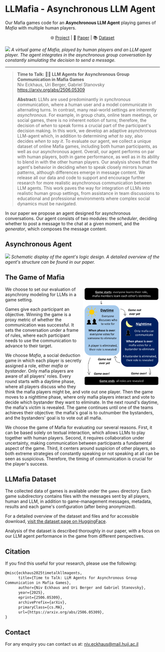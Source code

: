 # LLMafia - Asynchronous LLM Agent

Our Mafia games code for an **Asynchronous LLM Agent** playing games of *Mafia* with multiple human players.

<p align="center">
    🌐 <a href="https://niveck.github.io/Time-to-Talk/" target="_blank">Project</a> | 📃 <a href="https://arxiv.org/abs/2506.05309" target="_blank">Paper</a> | 📚 <a href="https://huggingface.co/datasets/niveck/LLMafia" target="_blank">Dataset</a><br>
</p>


![](figures/llmafia_cover_figure.gif)
*A virtual game of Mafia, played by human players and an LLM agent player. The agent integrates in the asynchronous group conversation by constantly simulating the decision to send a message.*
___

> **Time to Talk: 🕵️‍♂️ LLM Agents for Asynchronous Group Communication in Mafia Games**<br>
> Niv Eckhaus, Uri Berger, Gabriel Stanovsky<br>
> <a href="https://arxiv.org/abs/2506.05309" target="_blank">https://arxiv.org/abs/2506.05309<br>
>
>**Abstract:** LLMs are used predominantly in *synchronous* communication, where a human user and a model communicate in alternating turns. In contrast, many real-world settings are inherently *asynchronous*. For example, in group chats, online team meetings, or social games, there is no inherent notion of turns; therefore, the decision of *when* to speak forms a crucial part of the participant's decision making. In this work, we develop an adaptive asynchronous LLM-agent which, in addition to determining *what to say*, also decides *when to say it*. To evaluate our agent, we collect a unique dataset of online Mafia games, including both human participants, as well as our asynchronous agent. Overall, our agent performs on par with human players, both in game performance, as well as in its ability to blend in with the other human players. Our analysis shows that the agent's behavior in deciding when to speak closely mirrors human patterns, although differences emerge in message content. We release all our data and code to support and encourage further research for more realistic asynchronous communication between LLM agents. This work paves the way for integration of LLMs into realistic human group settings, from assistance in team discussions to educational and professional environments where complex social dynamics must be navigated.

In our paper we propose an agent designed for asynchronous conversations. Our agent consists of two modules: the *scheduler*, deciding whether to post a message to the chat at a given moment, and the *generator*, which composes the message content.

## Asynchronous Agent

![](figures/agent_logic_design_figure.gif)
*Schematic display of the agent's logic design. A detailed overview of the agent's structure can be found in our paper.*

## The Game of Mafia

<img align="right"  width="250"  src="figures/game_rules.png">

We choose to set our evaluation of asynchrony modeling for LLMs in a game setting.

Games give each participant an objective. Winning the game is a proxy metric of whether the communication was successful. It sets the conversation under a frame of rules, where each participant needs to use the communication to advance to their target.

We choose *Mafia*, a social deduction game in which each player is secretly assigned a role, either *mafia* or *bystander*. Only mafia players are aware of all players' roles. Every round starts with a daytime phase, where all players discuss who they think the mafia players might be, and vote out one player. Then the game moves to a nighttime phase, where only mafia players interact and vote to decide which bystander they want to eliminate. In the next round's daytime, the mafia's victim is revealed. The game continues until one of the teams achieves their objective: the mafia's goal is to outnumber the bystanders, and the bystanders' goal is to vote out all mafia.

We choose the game of Mafia for evaluating our several reasons. First, it can be based solely on textual interaction, which allows LLMs to play together with human players. Second, it requires collaboration under uncertainty, making communication between participants a fundamental aspect of the game. Third, it centers around suspicion of other players, so both extreme strategies of constantly speaking or not speaking at all can be seen as suspicious. Therefore, the timing of communication is crucial for the player's success.


## LLMafia Dataset

The collected data of games is available under the `games` directory.
Each game subdirectory contains files with the messages sent by all players, human and LLM, in addition to game-management messages, metadata, results and each game's configuration (after being anonymized).

For a detailed overview of the dataset and files and for accessible download, [visit the dataset page on HuggingFace](https://huggingface.co/datasets/niveck/LLMafia).   

Analysis of the dataset is described thoroughly in our paper, with a focus on our LLM agent performance in the game from different perspectives.


## Citation
If you find this useful for your research, please use the following:

```
@misc{eckhaus2025timetalkllmagents,
      title={Time to Talk: LLM Agents for Asynchronous Group Communication in Mafia Games}, 
      author={Niv Eckhaus and Uri Berger and Gabriel Stanovsky},
      year={2025},
      eprint={2506.05309},
      archivePrefix={arXiv},
      primaryClass={cs.MA},
      url={https://arxiv.org/abs/2506.05309}, 
}
```

## Contact

For any enquiry you can contact us at: niv.eckhaus@mail.huji.ac.il

